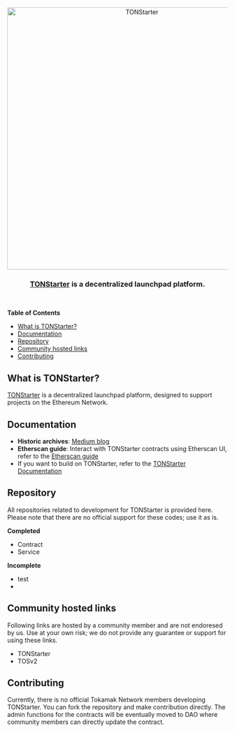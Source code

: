 <div align="center">
  <br />
  <br />
  <a href="https://tonstarter.tokamak.network"><img alt="TONStarter" src="https://tonstarter.tokamak.network/static/media/fld_bi_gray.bec69ff3.svg" width=600></a>
  <br />
  <h3><a href="https://tonstarter.tokamak.network">TONStarter</a> is a decentralized launchpad platform.</h3>
  <br />
</div>

**Table of Contents**
- [What is TONStarter?](#what-is-tonstarter)
- [Documentation](#documentation)
- [Repository](#repository)
- [Community hosted links](#community-hosted-links)
- [Contributing](#contributing)

## What is TONStarter?
[TONStarter](https://tonstarter.tokamak.network) is a decentralized launchpad platform, designed to support projects on the Ethereum Network. 

## Documentation
- **Historic archives**: [Medium blog](https://medium.com/tokamak-network/search?q=tonstarter)
- **Etherscan guide**: Interact with TONStarter contracts using Etherscan UI, refer to the [Etherscan guide](./docs/readme.md)
- If you want to build on TONStarter, refer to the [TONStarter Documentation](html.link)

## Repository 
All repositories related to development for TONStarter is provided here. Please note that there are no official support for these codes; use it as is. 

**Completed**
- Contract
- Service 

**Incomplete**
- test
- 

## Community hosted links
Following links are hosted by a community member and are not endoresed by us. Use at your own risk; we do not provide any guarantee or support for using these links.  
- TONStarter
- TOSv2


## Contributing
Currently, there is no official Tokamak Network members developing TONStarter. You can fork the repository and make contribution directly. The admin functions for the contracts will be eventually moved to DAO where community members can directly update the contract.
